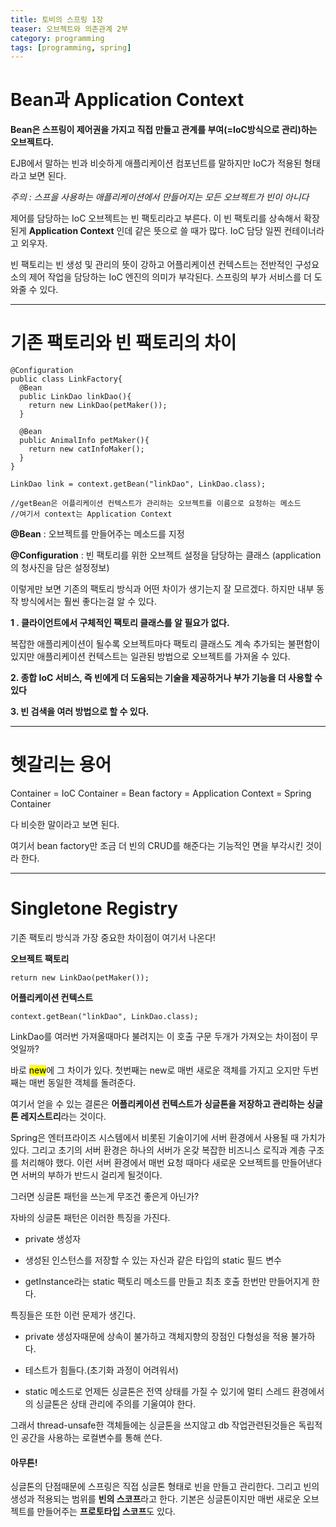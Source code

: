 ```yaml
---
title: 토비의 스프링 1장
teaser: 오브젝트와 의존관계 2부
category: programming
tags: [programming, spring]
---
```



<h1>Bean과 Application Context</h1>

<b>Bean은 스프링이 <rb>제어권을 가지고 직접 만들고 관계를 부여</rb>(=IoC방식으로 관리)하는 오브젝트다.</b>

EJB에서 말하는 빈과 비슷하게 애플리케이션 컴포넌트를 말하지만 IoC가 적용된 형태라고 보면 된다.

*주의 : 스프을 사용하는 애플리케이션에서 만들어지는 모든 오브젝트가 빈이 아니다*

제어를 담당하는 IoC 오브젝트는 빈 팩토리라고 부른다. 이 빈 팩토리를 상속해서 확장된게 <b>Application Context</b> 인데 같은 뜻으로 쓸 때가 많다. IoC 담당 일찐 컨테이너라고 외우자.

빈 팩토리는 빈 생성 및 관리의 뜻이 강하고 어플리케이션 컨텍스트는 전반적인 구성요소의 제어 작업을 담당하는 IoC 엔진의 의미가 부각된다. 스프링의 부가 서비스를 더 도와줄 수 있다.


---
<h1>기존 팩토리와 빈 팩토리의 차이</h1>

```
@Configuration
public class LinkFactory{
  @Bean
  public LinkDao linkDao(){
    return new LinkDao(petMaker());
  }

  @Bean
  public AnimalInfo petMaker(){
    return new catInfoMaker();
  }
}
```

```
LinkDao link = context.getBean("linkDao", LinkDao.class);

//getBean은 어플리케이션 컨텍스트가 관리하는 오브젝트를 이름으로 요청하는 메소드
//여기서 context는 Application Context
```

<b>@Bean</b> : 오브젝트를 만들어주는 메소드를 지정

<b>@Configuration</b> : 빈 팩토리를 위한 오브젝트 설정을 담당하는 클래스 (application의 청사진을 담은 설정정보)


<rb>이렇게만 보면 기존의 팩토리 방식과 어떤 차이가 생기는지 잘 모르겠다. 하지만 내부 동작 방식에서는 훨씬 좋다는걸 알 수 있다.</rb><br/>

<b>1 . 클라이언트에서 구체적인 팩토리 클래스를 알 필요가 없다.</b>

 복잡한 애플리케이션이 될수록 오브젝트마다 팩토리 클래스도 계속 추가되는 불편함이 있지만 애플리케이션 컨텍스트는 일관된 방법으로 오브젝트를 가져올 수 있다.

 <b>2. 종합 IoC 서비스, 즉 빈에게 더 도움되는 기술을 제공하거나 부가 기능을 더 사용할 수 있다</b>

 <b>3. 빈 검색을 여러 방법으로 할 수 있다.</b>


 ---
 <h1>헷갈리는 용어</h1>

Container = IoC Container = Bean factory = Application Context = Spring Container

다 비슷한 말이라고 보면 된다.

여기서 bean factory만 조금 더 빈의 CRUD를 해준다는 기능적인 면을 부각시킨 것이라 한다.

---
<h1>Singletone Registry</h1>

<rb>기존 팩토리 방식과 가장 중요한 차이점이 여기서 나온다!</rb>

<b>오브젝트 팩토리</b>

```
return new LinkDao(petMaker());
```
<b>어플리케이션 컨텍스트</b>
```
context.getBean("linkDao", LinkDao.class);
```

LinkDao를 여러번 가져올때마다 불려지는 이 호출 구문 두개가 가져오는 차이점이 무엇일까?

바로 <mark>new</mark>에 그 차이가 있다. 첫번째는 new로 매번 새로운 객체를 가지고 오지만 두번째는 매번 동일한 객체를 돌려준다.

여기서 얻을 수 있는 결론은 <b>어플리케이션 컨텍스트가 싱글톤을 저장하고 관리하는 싱글톤 레지스트리</b>라는 것이다.

Spring은 엔터프라이즈 시스템에서 비롯된 기술이기에 서버 환경에서 사용될 때 가치가 있다. 그리고 초기의 서버 환경은 하나의 서버가 온갖 복잡한 비즈니스 로직과 계층 구조를 처리해야 했다. 이런 서버 환경에서 매번 요청 때마다 새로운 오브젝트를 만들어낸다면 서버의 부하가 반드시 걸리게 될것이다.

<rb>그러면 싱글톤 패턴을 쓰는게 무조건 좋은게 아닌가?</rb>

자바의 싱글톤 패턴은 이러한 특징을 가진다.

- private 생성자

- 생성된 인스턴스를 저장할 수 있는 자신과 같은 타입의 static 필드 변수

- getInstance라는 static 팩토리 메소드를 만들고 최초 호출 한번만 만들어지게 한다.


특징들은 또한 이런 문제가 생긴다.

- private 생성자때문에 상속이 불가하고 객체지향의 장점인 다형성을 적용 불가하다.

- 테스트가 힘들다.(초기화 과정이 어려워서)

- static 메소드로 언제든 싱글톤은 전역 상태를 가질 수 있기에 멀티 스레드 환경에서의 싱글톤은 상태 관리에 주의를 기울여야 한다.


그래서 thread-unsafe한 객체들에는 싱글톤을 쓰지않고 db 작업관련된것들은 독립적인 공간을 사용하는 로컬변수를 통해 쓴다.

<h4>아무튼!</h4>

싱글톤의 단점때문에 스프링은 직접 싱글톤 형태로 빈을 만들고 관리한다. 그리고 빈의 생성과 적용되는 범위를 <b>빈의 스코프</b>라고 한다. 기본은 싱글톤이지만 매번 새로운 오브젝트를 만들어주는 <b>프로토타입 스코프</b>도 있다.
